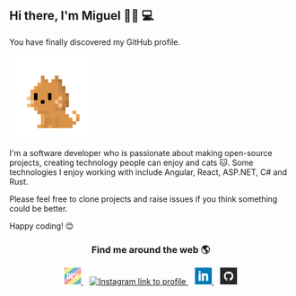 ## Hi there, I'm Miguel 👋🏼 💻

You have finally discovered my GitHub profile.

<img height="150" src="https://raw.githubusercontent.com/miguelbogota/miguelbogota/master/images/cat.gif" alt="Funny pixel cat gif moving its tail." />

I'm a software developer who is passionate about making open-source projects, creating technology people can enjoy and cats 🐱. Some technologies I enjoy working with include Angular, React, ASP.NET, C# and Rust.

Please feel free to clone projects and raise issues if you think something could be better.

Happy coding! 😊


<h3 align="center">Find me around the web 🌎</h3>

<p align="center">
  <a href="https://dev.to/miguelbogota">
    <img height="30" src="https://raw.githubusercontent.com/miguelbogota/miguelbogota/master/images/dev.png" alt="Dev.to link to profile" />
  </a>&nbsp;&nbsp;

  <a href="https://instagram.com/migue_bogota/">
    <img height="30" src="https://raw.githubusercontent.com/miguelbogota/miguelbogota/master/images/instagram.png" alt="Instagram link to profile" />
  </a>&nbsp;&nbsp;

  <a href="https://linkedin.com/in/miguelbogota">
    <img height="30" src="https://raw.githubusercontent.com/miguelbogota/miguelbogota/master/images/linkedin.png" alt="LinkedIn link to profile" />
  </a>&nbsp;&nbsp;

  <a href="https://github.com/miguelbogota">
    <img height="30" src="https://raw.githubusercontent.com/miguelbogota/miguelbogota/master/images/github.png" alt="GitHub link to profile" />
  </a>
</p>
